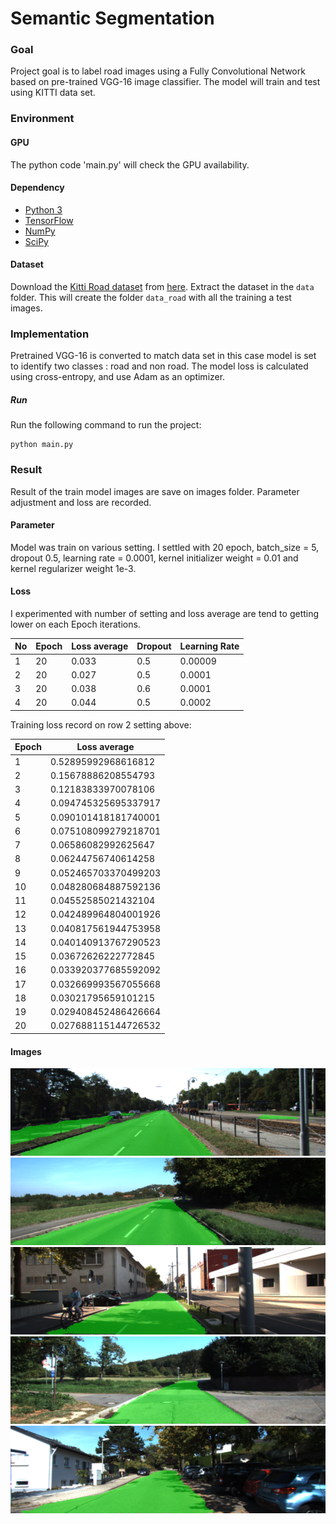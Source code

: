 # Semantic Segmentation
### Goal
Project goal is to label road images using a Fully Convolutional Network based on pre-trained VGG-16 image classifier. The model will train and test using KITTI data set.

### Environment

#### GPU
The python code 'main.py' will check the GPU availability.

#### Dependency
 - [Python 3](https://www.python.org/)
 - [TensorFlow](https://www.tensorflow.org/)
 - [NumPy](http://www.numpy.org/)
 - [SciPy](https://www.scipy.org/)


#### Dataset
Download the [Kitti Road dataset](http://www.cvlibs.net/datasets/kitti/eval_road.php) from [here](http://www.cvlibs.net/download.php?file=data_road.zip).  Extract the dataset in the `data` folder.  This will create the folder `data_road` with all the training a test images.


### Implementation
Pretrained VGG-16 is converted to match data set in this case model is set to identify two classes : road and non road. The model loss is calculated using cross-entropy, and use Adam as an optimizer.


##### Run
Run the following command to run the project:
```
python main.py
```
### Result
Result of the train model images are save on images folder. Parameter adjustment and loss are recorded.

#### Parameter

Model was train on various setting. I settled with 20 epoch, batch_size = 5, dropout 0.5, learning rate = 0.0001, kernel initializer weight = 0.01 and kernel regularizer weight 1e-3.

#### Loss
I experimented with number of setting and loss average are tend to getting lower on each Epoch iterations.

No|Epoch | Loss average | Dropout | Learning Rate
---|---|---|---|---
1|20|0.033|0.5|0.00009
2|20|0.027|0.5|0.0001
3|20|0.038|0.6|0.0001
4|20|0.044|0.5|0.0002


Training loss record on row 2 setting above:

Epoch | Loss average
---|---
1|0.52895992968616812
2|0.15678886208554793
3|0.12183833970078106
4|0.094745325695337917
5|0.090101418181740001
6|0.075108099279218701
7|0.06586082992625647
8|0.06244756740614258
9|0.052465703370499203
10|0.048280684887592136
11|0.04552585021432104
12|0.042489964804001926
13|0.040817561944753958
14|0.040140913767290523
15|0.03672626222772845
16|0.033920377685592092
17|0.032669993567055668
18|0.03021795659101215
19|0.029408452486426664
20|0.027688115144726532



#### Images

![image1](/images/um_000002.png)
![image2](/images/um_000045.png)
![image3](/images/um_000066.png)
![image4](/images/uu_000038.png)
![image5](/images/uu_000055.png)
